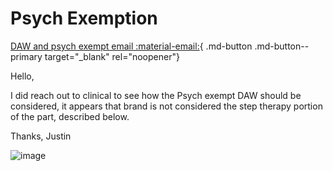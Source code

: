 # Psych Exemption

[DAW and psych exempt email :material-email:](https://mygainwell-my.sharepoint.com/:u:/r/personal/christopher_nguyen_gainwelltechnologies_com/Documents/Evergreen/Emails/FW_%20DAW%201%20and%20psych%20exempt.msg?csf=1&web=1&e=03y2hg){ .md-button .md-button--primary target="_blank" rel="noopener"}

Hello,

I did reach out to clinical to see how the Psych exempt DAW should be considered, it appears that brand is not considered the step therapy portion of the part, described below.

Thanks,
Justin

![image](https://user-images.githubusercontent.com/122046056/227430797-fe2767ca-7692-4908-93b5-482e5d930a1a.png)

